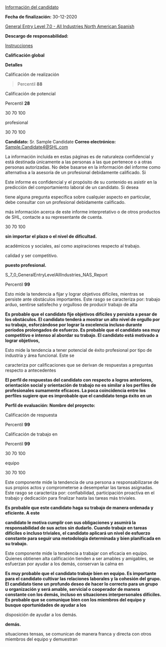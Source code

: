 <span id="page-0-0"></span>[Información del candidato](#page-0-0)

**Fecha de finalización:** 30-12-2020

<span id="page-0-1"></span>[General Entry Level 7.0 - All Industries North American Spanish](#page-0-1)

**Descargo de responsabilidad:** 

<span id="page-0-2"></span>[Instrucciones](#page-0-2)

**Calificación global**

**Detalles**

Calificación de realización

> Percentil **88**

Calificación de potencial

Percentil **28**

30 70 100

profesional

30 70 100

**Candidato:** Sr. Sample Candidate **Correo electrónico:** Sample.Candidate4@SHL.com

La información incluida en estas páginas es de naturaleza confidencial y está destinada únicamente a las personas a las que pertenece o a otras personas autorizadas. No debe basarse en la información del informe como alternativa a la asesoría de un profesional debidamente calificado. Si

Este informe es confidencial y el propósito de su contenido es asistir en la predicción del comportamiento laboral de un candidato. Si desea

tiene alguna pregunta específica sobre cualquier aspecto en particular, debe consultar con un profesional debidamente calificado.

más información acerca de este informe interpretativo o de otros productos de SHL, contacte a su representante de cuenta.

30 70 100

**sin importar el plazo o el nivel de dificultad.**

académicos y sociales, así como aspiraciones respecto al trabajo.

calidad y ser competitivo.

**puesto profesional.**

S\_7\_0\_GeneralEntryLevelAllIndustries\_NAS\_Report

Percentil **99**

Esto mide la tendencia a fijar y lograr objetivos difíciles, mientras se persiste ante obstáculos importantes. Este rasgo se caracteriza por: trabajo arduo, sentirse satisfecho y orgulloso de producir trabajo de alta

**Es probable que el candidato fije objetivos difíciles y persista a pesar de los obstáculos. El candidato tenderá a mostrar un alto nivel de orgullo por su trabajo, esforzándose por lograr la excelencia incluso durante períodos prolongados de esfuerzo. Es probable que el candidato sea muy competitivo e intenso al abordar su trabajo. El candidato está motivado a lograr objetivos,**

Esto mide la tendencia a tener potencial de éxito profesional por tipo de industria y área funcional. Este se

caracteriza por calificaciones que se derivan de respuestas a preguntas respecto a antecedentes

**El perfil de respuestas del candidato con respecto a logros anteriores, orientación social y orientación de trabajo no es similar a los perfiles de profesionales sumamente eficaces. La poca coincidencia entre los perfiles sugiere que es improbable que el candidato tenga éxito en un**

**Perfil de evaluación: Nombre del proyecto:** 

Calificación de respuesta

Percentil **99**

Calificación de trabajo en

Percentil **99**

30 70 100

equipo

30 70 100

Este componente mide la tendencia de una persona a responsabilizarse de sus propios actos y comprometerse a desempeñar las tareas asignadas. Este rasgo se caracteriza por: confiabilidad, participación proactiva en el trabajo y dedicación para finalizar hasta las tareas más triviales.

**Es probable que este candidato haga su trabajo de manera ordenada y eficiente. A este**

**candidato le motiva cumplir con sus obligaciones y asumirá la responsabilidad de sus actos sin dudarlo. Cuando trabaje en tareas difíciles o incluso triviales, el candidato aplicará un nivel de esfuerzo constante para seguir una metodología determinada y bien planificada en su trabajo.**

Este componente mide la tendencia a trabajar con eficacia en equipo. Quienes obtienen alta calificación tienden a ser amables y amigables, se esfuerzan por ayudar a los demás, conservan la calma en

**Es muy probable que el candidato trabaje bien en equipo. Es importante para el candidato cultivar las relaciones laborales y la cohesión del grupo. El candidato tiene un profundo deseo de hacer lo correcto para un grupo u organización y será amable, servicial o cooperador de manera constante con los demás, incluso en situaciones interpersonales difíciles. Es probable que se comunique bien con los miembros del equipo y busque oportunidades de ayudar a los**

disposición de ayudar a los demás.

**demás.**

situaciones tensas, se comunican de manera franca y directa con otros miembros del equipo y demuestran